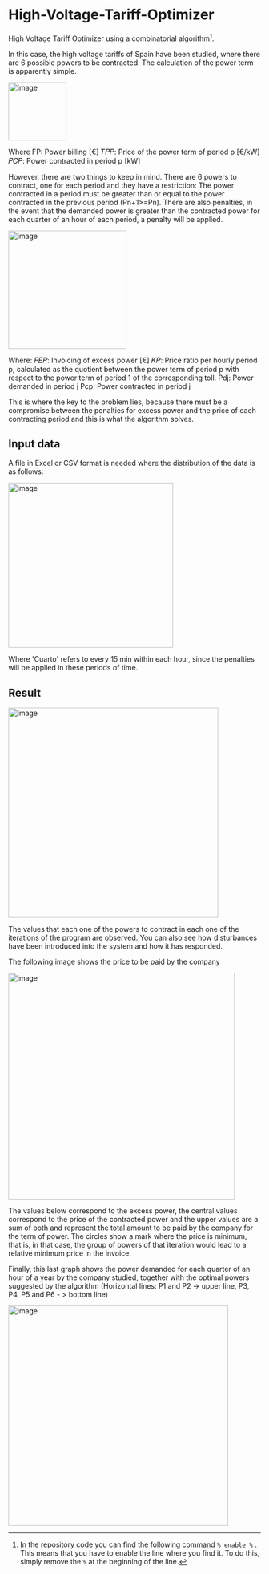 # High-Voltage-Tariff-Optimizer
High Voltage Tariff Optimizer using a combinatorial algorithm[^1].

In this case, the high voltage tariffs of Spain have been studied, where there are 6 possible powers to be contracted. The calculation of the power term is apparently simple.

<img width="116" alt="image" src="https://user-images.githubusercontent.com/107102754/174417603-61d51b25-fa85-4f91-91aa-039eeab8ce3c.png">

Where
FP: Power billing [€]
𝑇𝑃𝑃: Price of the power term of period p [€/kW]
𝑃𝐶𝑃: Power contracted in period p [kW]

However, there are two things to keep in mind.
There are 6 powers to contract, one for each period and they have a restriction: The power contracted in a period must be greater than or equal to the power contracted in the previous period (Pn+1>=Pn). There are also penalties, in the event that the demanded power is greater than the contracted power for each quarter of an hour of each period, a penalty will be applied.

<img width="236" alt="image" src="https://user-images.githubusercontent.com/107102754/174417791-e1ac47f1-2c7e-4987-806a-388ccf17efd5.png">

Where:
𝐹𝐸𝑃: Invoicing of excess power [€]
𝐾𝑃: Price ratio per hourly period p, calculated as the quotient between the power term of period p with respect to the power term of period 1 of the corresponding toll.
Pdj: Power demanded in period j
Pcp: Power contracted in period j

This is where the key to the problem lies, because there must be a compromise between the penalties for excess power and the price of each contracting period and this is what the algorithm solves.

## Input data
A file in Excel or CSV format is needed where the distribution of the data is as follows:

<img width="329" alt="image" src="https://user-images.githubusercontent.com/107102754/174418142-d4de3c7c-1181-452e-8d30-d552250a67e1.png">

Where 'Cuarto' refers to every 15 min within each hour, since the penalties will be applied in these periods of time.

## Result

<img width="419" alt="image" src="https://user-images.githubusercontent.com/107102754/174418394-276aa16a-2b67-456c-a315-11bcb1460b55.png">

The values that each one of the powers to contract in each one of the iterations of the program are observed. You can also see how disturbances have been introduced into the system and how it has responded.

The following image shows the price to be paid by the company

<img width="452" alt="image" src="https://user-images.githubusercontent.com/107102754/174418484-b0a78636-a138-4a95-b473-e4d850c9a51b.png">

The values below correspond to the excess power, the central values correspond to the price of the contracted power and the upper values are a sum of both and represent the total amount to be paid by the company for the term of power. The circles show a mark where the price is minimum, that is, in that case, the group of powers of that iteration would lead to a relative minimum price in the invoice.

Finally, this last graph shows the power demanded for each quarter of an hour of a year by the company studied, together with the optimal powers suggested by the algorithm (Horizontal lines: P1 and P2 -> upper line, P3, P4, P5 and P6 - > bottom line)

<img width="439" alt="image" src="https://user-images.githubusercontent.com/107102754/174418731-14543523-93b0-4828-8390-dafc59cfa512.png">


[^1]: In the repository code you can find the following command `% enable %` . This means that you have to enable the line where you find it. To do this, simply remove the `%` at the beginning of the line.
